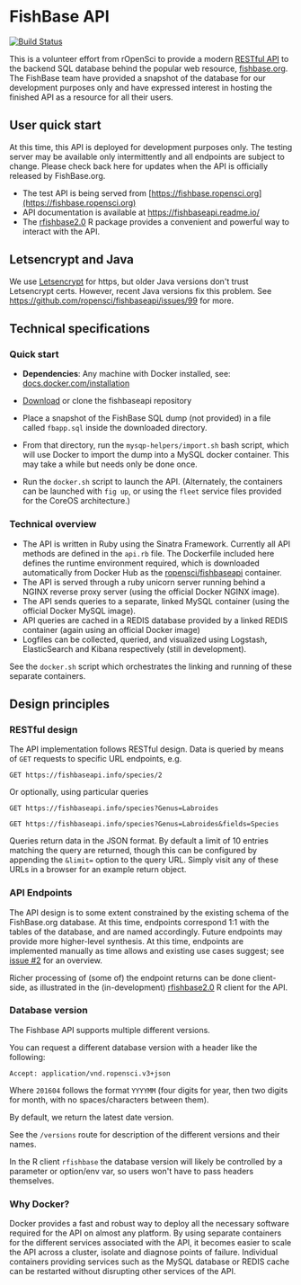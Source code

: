FishBase API
============

[![Build Status](https://travis-ci.org/ropensci/fishbaseapi.svg)](https://travis-ci.org/ropensci/fishbaseapi)

This is a volunteer effort from rOpenSci to provide a modern [RESTful API](http://en.wikipedia.org/wiki/Representational_state_transfer) to the backend SQL database behind the popular web resource, [fishbase.org](http://fishbase.org). The FishBase team have provided a snapshot of the database for our development purposes only and have expressed interest in hosting the finished API as a resource for all their users.

User quick start
----------------

At this time, this API is deployed for development purposes only.  The testing server may be available only intermittently and all endpoints are subject to change. Please check back here for updates when the API is officially released by FishBase.org.

- The test API is being served from [https://fishbase.ropensci.org](https://fishbase.ropensci.org)
- API documentation is available at <https://fishbaseapi.readme.io/>
- The [rfishbase2.0](https://github.com/ropensci/rfishbase/tree/rfishbase2.0) R package provides a convenient and powerful way to interact with the API.

Letsencrypt and Java
-----------
We use [Letsencrypt](https://letsencrypt.org/) for https, but older Java versions don't trust Letsencrypt certs. However, recent Java versions fix this problem. See <https://github.com/ropensci/fishbaseapi/issues/99> for more.

Technical specifications
------------------------

### Quick start

- **Dependencies**: Any machine with Docker installed, see: [docs.docker.com/installation](http://docs.docker.com/installation)
- [Download](https://github.com/ropensci/fishbaseapi/archive/master.zip) or clone the fishbaseapi repository
- Place a snapshot of the FishBase SQL dump (not provided) in a file called `fbapp.sql` inside the downloaded directory.

- From that directory, run the `mysqp-helpers/import.sh` bash script, which will use Docker to import the dump into a MySQL docker container. This may take a while but needs only be done once.
- Run the `docker.sh` script to launch the API.  (Alternately, the containers can be launched with `fig up`, or using the `fleet` service files provided for the CoreOS architecture.)

### Technical overview

- The API is written in Ruby using the Sinatra Framework. Currently all API methods are defined in the `api.rb` file. The Dockerfile included here defines the runtime environment required, which is downloaded automatically from Docker Hub as the [ropensci/fishbaseapi](https://registry.hub.docker.com/u/ropensci/fishbaseapi/) container.
- The API is served through a ruby unicorn server running behind a NGINX reverse proxy server (using the official Docker NGINX image).
- The API sends queries to a separate, linked MySQL container (using the official Docker MySQL image).
- API queries are cached in a REDIS database provided by a linked REDIS container (again using an official Docker image)
- Logfiles can be collected, queried, and visualized using Logstash, ElasticSearch and Kibana respectively (still in development).

See the `docker.sh` script which orchestrates the linking and running of these separate containers.

Design principles
-----------------

### RESTful design

The API implementation follows RESTful design.  Data is queried by means of `GET` requests to specific URL endpoints, e.g.

```
GET https://fishbaseapi.info/species/2
```

Or optionally, using particular queries

```
GET https://fishbaseapi.info/species?Genus=Labroides
```

```
GET https://fishbaseapi.info/species?Genus=Labroides&fields=Species
```

Queries return data in the JSON format. By default a limit of 10 entries matching the query are returned, though this can be configured by appending the `&limit=` option to the query URL. Simply visit any of these URLs in a browser for an example return object.


### API Endpoints

The API design is to some extent constrained by the existing schema of the FishBase.org database.  At this time, endpoints correspond 1:1 with the tables of the database, and are named accordingly.  Future endpoints may provide more higher-level synthesis.  At this time, endpoints are implemented manually as time allows and existing use cases suggest; see [issue #2](https://github.com/ropensci/fishbaseapi/issues/2#issuecomment-73113433) for an overview.

Richer processing of (some of) the endpoint returns can be done client-side, as illustrated in the (in-development) [rfishbase2.0](https://github.com/ropensci/rfishbase/tree/rfishbase2.0) R client for the API.

### Database version

The Fishbase API supports multiple different versions.

You can request a different database version with a header like the following:

```
Accept: application/vnd.ropensci.v3+json
```

Where `201604` follows the format `YYYYMM` (four digits for year, then two digits for month, with no spaces/characters between them).

By default, we return the latest date version.

See the `/versions` route for description of the different versions and their names.

In the R client `rfishbase` the database version will likely be controlled by a parameter or option/env var, so users won't have to pass headers themselves.

### Why Docker?

Docker provides a fast and robust way to deploy all the necessary software required for the API on almost any platform. By using separate containers for the different services associated with the API, it becomes easier to scale the API across a cluster, isolate and diagnose points of failure. Individual containers providing services such as the MySQL database or REDIS cache can be restarted without disrupting other services of the API.






